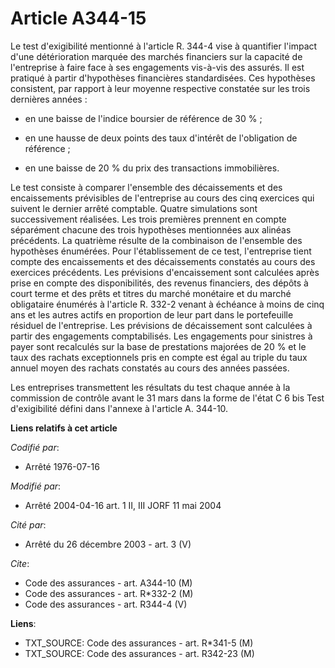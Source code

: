 # Article A344-15

Le test d'exigibilité mentionné à l'article R. 344-4 vise à quantifier l'impact d'une détérioration marquée des marchés
financiers sur la capacité de l'entreprise à faire face à ses engagements vis-à-vis des assurés. Il est pratiqué à partir
d'hypothèses financières standardisées. Ces hypothèses consistent, par rapport à leur moyenne respective constatée sur les
trois dernières années :

- en une baisse de l'indice boursier de référence de 30 % ;

- en une hausse de deux points des taux d'intérêt de l'obligation de référence ;

- en une baisse de 20 % du prix des transactions immobilières.

Le test consiste à comparer l'ensemble des décaissements et des encaissements prévisibles de l'entreprise au cours des cinq
exercices qui suivent le dernier arrêté comptable. Quatre simulations sont successivement réalisées. Les trois premières
prennent en compte séparément chacune des trois hypothèses mentionnées aux alinéas précédents. La quatrième résulte de la
combinaison de l'ensemble des hypothèses énumérées. Pour l'établissement de ce test, l'entreprise tient compte des
encaissements et des décaissements constatés au cours des exercices précédents. Les prévisions d'encaissement sont calculées
après prise en compte des disponibilités, des revenus financiers, des dépôts à court terme et des prêts et titres du marché
monétaire et du marché obligataire énumérés à l'article R. 332-2 venant à échéance à moins de cinq ans et les autres actifs
en proportion de leur part dans le portefeuille résiduel de l'entreprise. Les prévisions de décaissement sont calculées à
partir des engagements comptabilisés. Les engagements pour sinistres à payer sont recalculés sur la base de prestations
majorées de 20 % et le taux des rachats exceptionnels pris en compte est égal au triple du taux annuel moyen des rachats
constatés au cours des années passées.

Les entreprises transmettent les résultats du test chaque année à la commission de contrôle avant le 31 mars dans la forme de
l'état C 6 bis Test d'exigibilité défini dans l'annexe à l'article A. 344-10.

**Liens relatifs à cet article**

_Codifié par_:

  - Arrêté 1976-07-16

_Modifié par_:

  - Arrêté 2004-04-16 art. 1 II, III JORF 11 mai 2004

_Cité par_:

  - Arrêté du 26 décembre 2003 - art. 3 (V)

_Cite_:

  - Code des assurances - art. A344-10 (M)
  - Code des assurances - art. R*332-2 (M)
  - Code des assurances - art. R344-4 (V)

**Liens**:

  - TXT_SOURCE: Code des assurances - art. R*341-5 (M)
  - TXT_SOURCE: Code des assurances - art. R342-23 (M)
